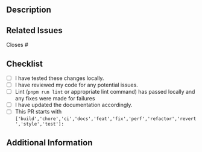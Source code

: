 ## Description
<!-- Brief description of the changes proposed in this pull request. -->

<!-- ## Key Changes -->
<!-- - Mention key changes made in bullet points. -->

## Related Issues
<!-- Link to any related issues or pull requests. -->
Closes #

## Checklist

- [ ] I have tested these changes locally.
- [ ] I have reviewed my code for any potential issues.
- [ ] Lint (`pnpm run lint` or appropriate lint command) has passed locally and any fixes were made for failures
- [ ] I have updated the documentation accordingly.
- [ ] This PR starts with `['build','chore','ci','docs','feat','fix','perf','refactor','revert','style','test']:`

## Additional Information
<!-- Any additional details that may be helpful for the reviewers. -->
